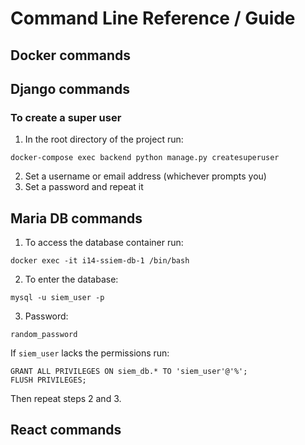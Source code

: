 
# Command Line Reference / Guide

## Docker commands

## Django commands

### To create a super user
1. In the root directory of the project run:
```
docker-compose exec backend python manage.py createsuperuser
```
2. Set a username or email address (whichever prompts you)
3. Set a password and repeat it

## Maria DB commands

1. To access the database container run:
```
docker exec -it i14-ssiem-db-1 /bin/bash
```

2. To enter the database:
```
mysql -u siem_user -p
```
3. Password:
```
random_password
```
If `siem_user` lacks the permissions run:
```
GRANT ALL PRIVILEGES ON siem_db.* TO 'siem_user'@'%';
FLUSH PRIVILEGES;
```
Then repeat steps 2 and 3.

## React commands